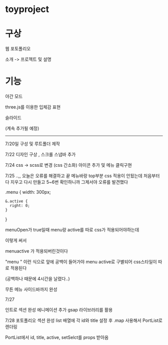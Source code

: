 
# toyproject


# 구상
웹 포토폴리오

소개 -> 프로젝트 및 설명 

# 기능 
야간 모드

three.js를 이용한 입체감 표현

슬라이드

(계속 추가될 예정)

---------------------------------------------------------------

7/20일 구성 및 루트폴더 제작

7/22 디자인 구상  , 스크롤 스냅바 추가

7/24 css -> scss로 변경  (css 간소화) 
아이콘 추가 및 메뉴 클릭구현

7/25 
..,, 오늘은 오류를 해결하고 끝
메뉴바랑 top부분 css 적용이 안됬는데
처음부터 다 지우고 다시 만들고 5~6번 확인하니까 그제서야 오류를 발견했다

.menu {
    width: 300px;
  
  
    &.active {
      right: 0;
    }
}


 menuOpen가 true일때   menu랑 active를 따로 css가 적용되어야하는데
<!-- <div className={"menu" + (menuOpen && "active")}> --> 이렇게 써서
menuactive 가 적용되버린것이다

"menu " 이런 식으로 앞에 공백이 들어가야 menu  active로 구별되어 css스타일이 따로 적용된다

(공백하나 때문에 4시간을 날렸다..)

무튼 메뉴 사이드바까지 완성


7/27

인트로 섹션 완성
에니메이션 추가
gsap 라이브러리를 활용

7/28
포토폴리오 섹션 완성
list 배열에 각 id와 title 설정 후
.map 사용해서 PortList로 렌더링

PortList에서 id, title, active, setSelct를 props 받아옴